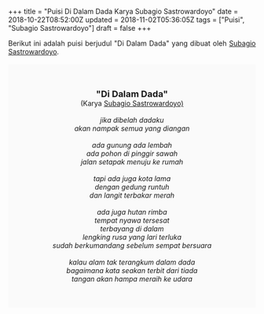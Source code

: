 +++
title = "Puisi Di Dalam Dada Karya Subagio Sastrowardoyo"
date = 2018-10-22T08:52:00Z
updated = 2018-11-02T05:36:05Z
tags = ["Puisi", "Subagio Sastrowardoyo"]
draft = false
+++

<div dir="ltr" style="text-align: left;" trbidi="on"><div style="text-align: justify;">Berikut ini adalah puisi berjudul "Di Dalam Dada" yang dibuat oleh <a href="http://ensiklopedia.kemdikbud.go.id/sastra/artikel/Subagio_Sastrowardojo" target="_blank">Subagio Sastrowardoyo</a>. </div><br /><div style="background: #FAFAFA; font-size: 14px; height: auto; margin: 0 auto; padding: 50px; text-align: center; width: auto;"><span style="font-size: 18px;"><b>"Di Dalam Dada"</b></span><br />(Karya <a href="https://www.sekata.web.id/tags/subagio-sastrowardojo" target="_blank">Subagio Sastrowardoyo)</a> <br /><br /><i>jika dibelah dadaku</i><br /><i>akan nampak semua yang diangan</i><br /><br /><i>ada gunung ada lembah</i><br /><i>ada pohon di pinggir sawah</i><br /><i>jalan setapak menuju ke rumah</i><br /><br /><i>tapi ada juga kota lama</i><br /><i>dengan gedung runtuh</i><br /><i>dan langit terbakar merah</i><br /><br /><i>ada juga hutan rimba</i><br /><i>tempat nyawa tersesat</i><br /><i>terbayang di dalam</i><br /><i>lengking rusa yang lari terluka</i><br /><i>sudah berkumandang sebelum sempat bersuara</i><br /><br /><i>kalau alam tak terangkum dalam dada</i><br /><i>bagaimana kata seakan terbit dari tiada</i><br /><i>tangan akan hampa meraih ke udara</i></div></div>
